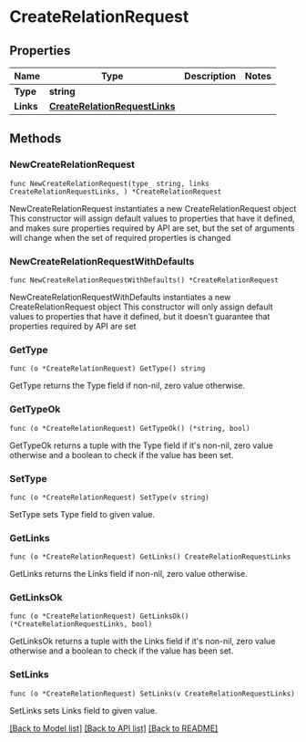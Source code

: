 # CreateRelationRequest

## Properties

Name | Type | Description | Notes
------------ | ------------- | ------------- | -------------
**Type** | **string** |  | 
**Links** | [**CreateRelationRequestLinks**](CreateRelationRequestLinks.md) |  | 

## Methods

### NewCreateRelationRequest

`func NewCreateRelationRequest(type_ string, links CreateRelationRequestLinks, ) *CreateRelationRequest`

NewCreateRelationRequest instantiates a new CreateRelationRequest object
This constructor will assign default values to properties that have it defined,
and makes sure properties required by API are set, but the set of arguments
will change when the set of required properties is changed

### NewCreateRelationRequestWithDefaults

`func NewCreateRelationRequestWithDefaults() *CreateRelationRequest`

NewCreateRelationRequestWithDefaults instantiates a new CreateRelationRequest object
This constructor will only assign default values to properties that have it defined,
but it doesn't guarantee that properties required by API are set

### GetType

`func (o *CreateRelationRequest) GetType() string`

GetType returns the Type field if non-nil, zero value otherwise.

### GetTypeOk

`func (o *CreateRelationRequest) GetTypeOk() (*string, bool)`

GetTypeOk returns a tuple with the Type field if it's non-nil, zero value otherwise
and a boolean to check if the value has been set.

### SetType

`func (o *CreateRelationRequest) SetType(v string)`

SetType sets Type field to given value.


### GetLinks

`func (o *CreateRelationRequest) GetLinks() CreateRelationRequestLinks`

GetLinks returns the Links field if non-nil, zero value otherwise.

### GetLinksOk

`func (o *CreateRelationRequest) GetLinksOk() (*CreateRelationRequestLinks, bool)`

GetLinksOk returns a tuple with the Links field if it's non-nil, zero value otherwise
and a boolean to check if the value has been set.

### SetLinks

`func (o *CreateRelationRequest) SetLinks(v CreateRelationRequestLinks)`

SetLinks sets Links field to given value.



[[Back to Model list]](../README.md#documentation-for-models) [[Back to API list]](../README.md#documentation-for-api-endpoints) [[Back to README]](../README.md)


